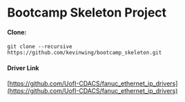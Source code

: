 # Bootcamp Skeleton Project

#### Clone:
`git clone --recursive https://github.com/kevinwing/bootcamp_skeleton.git`

#### Driver Link
[https://github.com/UofI-CDACS/fanuc_ethernet_ip_drivers](https://github.com/UofI-CDACS/fanuc_ethernet_ip_drivers)
